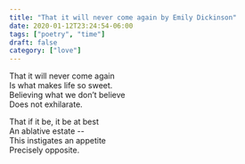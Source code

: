 ```yaml
---
title: "That it will never come again by Emily Dickinson"
date: 2020-01-12T23:24:54-06:00
tags: ["poetry", "time"]
draft: false
category: ["love"]
---
```


That it will never come again  
Is what makes life so sweet.  
Believing what we don’t believe  
Does not exhilarate.

That if it be, it be at best  
An ablative estate --  
This instigates an appetite  
Precisely opposite.
